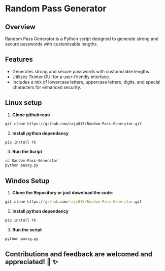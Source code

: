 # Random Pass Generator

## Overview
Random Pass Generator is a Python script designed to generate strong and secure passwords with customizable lengths.

## Features
- Generates strong and secure passwords with customizable lengths.
- Utilizes Tkinter GUI for a user-friendly interface.
- Includes a mix of lowercase letters, uppercase letters, digits, and special characters for enhanced security.

## Linux setup
1. **Clone github repo**
```bash
git clone https://github.com/rajp013/Random-Pass-Generator.git
```
2. **Install python dependency** 
```bash
pip install tk
```
3. **Run the Script**
```bash
cd Random-Pass-Generator
python passg.py
```

## Windos Setup
1. **Clone the Repository or just download the code**:
```cmd
git clone https://github.com/rajp013/Random-Pass-Generator.git
```
2. **Install python dependency**
```cmd
pip install tk
```
3. **Run the script**
```cmd
python passg.py
```

## Contributions and feedback are welcomed and appreciated! :raised_hands: :sparkles:
